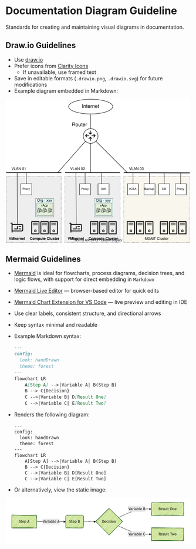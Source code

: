 # Documentation Diagram Guideline

Standards for creating and maintaining visual diagrams in documentation.

## Draw.io Guidelines

- Use [draw.io](https://www.drawio.com/)
- Prefer icons from [Clarity Icons](https://clarity.design/documentation/icons/shapes)
  - If unavailable, use framed text
- Save in editable formats (`.drawio.png`, `.drawio.svg`) for future modifications
- Example diagram embedded in Markdown:

![Sample Drawio Diagram](../picture/sample.drawio.svg)

## Mermaid Guidelines

- [Mermaid](https://mermaid.js.org/syntax/flowchart.html) is ideal for flowcharts, process diagrams, decision trees, and logic flows, with support for direct embedding in `Markdown`
- [Mermaid Live Editor](https://mermaid.live/) — browser-based editor for quick edits
- [Mermaid Chart Extension for VS Code](https://marketplace.visualstudio.com/items?itemName=MermaidChart.vscode-mermaid-chart) — live preview and editing in IDE
- Use clear labels, consistent structure, and directional arrows  
- Keep syntax minimal and readable 
- Example Markdown syntax:

  ```markdown
  ---
  config:
    look: handDrawn
    theme: forest
  ---
  flowchart LR
      A[Step A] -->|Variable A| B(Step B)
      B --> C{Decision}
      C -->|Variable B| D[Result One]
      C -->|Variable C| E[Result Two]
  ```

- Renders the following diagram:

  ```mermaid
  ---
  config:
    look: handDrawn
    theme: forest
  ---
  flowchart LR
      A[Step A] -->|Variable A| B(Step B)
      B --> C{Decision}
      C -->|Variable B| D[Result One]
      C -->|Variable C| E[Result Two]
  ```

- Or alternatively, view the static image:

![Sample Mermaid Diagram](../picture/sample.mermaid.png)
